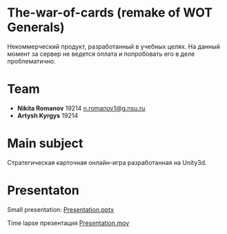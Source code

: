 # The-war-of-cards (remake of WOT Generals)
Некоммерческий продукт, разработанный в учебных целях. На данный момент за сервер не ведется оплата и попробовать его в деле проблематично.

# Team 

- **Nikita Romanov** 19214 <n.romanov1@g.nsu.ru>
- **Artysh Kyrgys** 19214

# Main subject

Стратегическая карточная онлайн-игра разработанная на Unity3d.

# Presentaton

Small presentation:
[Presentation.pptx](https://github.com/BIGNIKi/The-war-of-cards/blob/main/docs/War%20of%20cards.pdf)

Time lapse презентация [Presentation.mov](https://drive.google.com/file/d/1Fd9_IP14daAl9uX8JTj9czCdlcppjUB7/view?usp=sharing)
